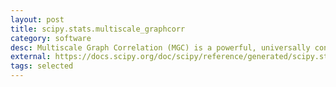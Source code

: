 ```yaml
---
layout: post
title: scipy.stats.multiscale_graphcorr
category: software
desc: Multiscale Graph Correlation (MGC) is a powerful, universally consistent independence test that performs well on high-dimensional and non-Euclidean data.
external: https://docs.scipy.org/doc/scipy/reference/generated/scipy.stats.multiscale_graphcorr.html
tags: selected
---
```

